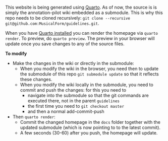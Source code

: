 This website is being generated using [Quarto](https://quarto.org/docs/websites).
As of now, the source is is simply the annotation-pilot wiki embedded as a submodule. This is why this repo needs to be cloned recursively: `git clone --recursive git@github.com:MusicalForm/guidelines.git`.

When you have [Quarto installed](https://quarto.org/docs/get-started/) you can render the homepage via `quarto render`. To preview, do `quarto preview`. The preview in your browser will update once you save changes to any of the source files.

**To modify**

* Make the changes in the wiki or directly in the submodule:
    * When you modify the wiki in the browser, you need then to update the submodule of this repo `git submodule update` so that it reflects these changes.
    * When you modify the wiki locally in the submodule, you need to commit and push the changes: for this you need to 
        * navigate into the submodule so that the git commands are executed there, not in the parent `guidelines`
        * the first time you need to `git checkout master`
        * and then a normal add-commit-push 
* Then `quarto render`:
    * Commit the changed homepage in the `docs` folder together with the updated submodule (which is now pointing to to the latest commit).
    * A few seconds (30-60) after you push, the homepage will update.
